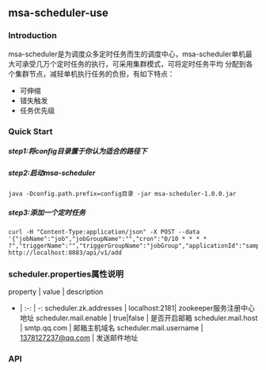 ## msa-scheduler-use
### Introduction
msa-scheduler是为调度众多定时任务而生的调度中心，msa-scheduler单机最大可承受几万个定时任务的执行，可采用集群模式，可将定时任务平均
分配到各个集群节点，减轻单机执行任务的负担，有如下特点：
- 可伸缩
- 错失触发
- 任务优先级
### Quick Start
##### step1:将config目录置于你认为适合的路径下
##### step2:启动msa-scheduler
```aidl
java -Dconfig.path.prefix=config目录 -jar msa-scheduler-1.0.0.jar
```
##### step3:添加一个定时任务<br/>
```aidl
curl -H "Content-Type:application/json" -X POST --data '{"jobName":"job","jobGroupName":"","cron":"0/10 * * * * ?","triggerName":"","triggerGroupName":"jobGroup","applicationId":"sampleConsumer","uri":"/api/hello/sxp","jobDescription":"job"}' http://localhost:8083/api/v1/add
```
### scheduler.properties属性说明
property | value | description
- | :-: | -:
scheduler.zk.addresses | localhost:2181| zookeeper服务注册中心地址
scheduler.mail.enable | true|false | 是否开启邮箱
scheduler.mail.host | smtp.qq.com | 邮箱主机域名
scheduler.mail.username | 1378127237@qq.com | 发送邮件地址
### API
